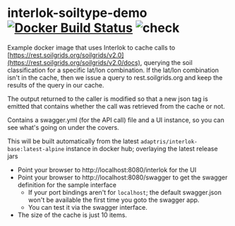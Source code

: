 # interlok-soiltype-demo [![Docker Build Status](https://img.shields.io/docker/cloud/build/adaptrislabs/interlok-soiltype-demo.svg)](https://hub.docker.com/r/adaptrislabs/interlok-soiltype-demo/) ![check](https://github.com/adaptris-labs/interlok-soiltype-demo/workflows/check/badge.svg?branch=master)

Example docker image that uses Interlok to cache calls to [https://rest.soilgrids.org/soilgrids/v2.0](https://rest.soilgrids.org/soilgrids/v2.0/docs), querying the soil classification for a specific lat/lon combination. If the lat/lon combination isn't in the cache, then we issue a query to rest.soilgrids.org and keep the results of the query in our cache.

The output returned to the caller is modified so that a new json tag is emitted that contains whether the call was retrieved from the cache or not.

Contains a swagger.yml (for the API call) file and a UI instance, so you can see what's going on under the covers.

This will be built automatically from the latest `adaptris/interlok-base:latest-alpine` instance in docker hub; overlaying the latest release jars

* Point your browser to http://localhost:8080/interlok for the UI
* Point your browser to http://localhost:8080/swagger to get the swagger definition for the sample interface
    * If your port bindings aren't for `localhost`; the default swagger.json won't be available the first time you goto the swagger app.
    * You can test it via the swagger interface.
* The size of the cache is just 10 items.
